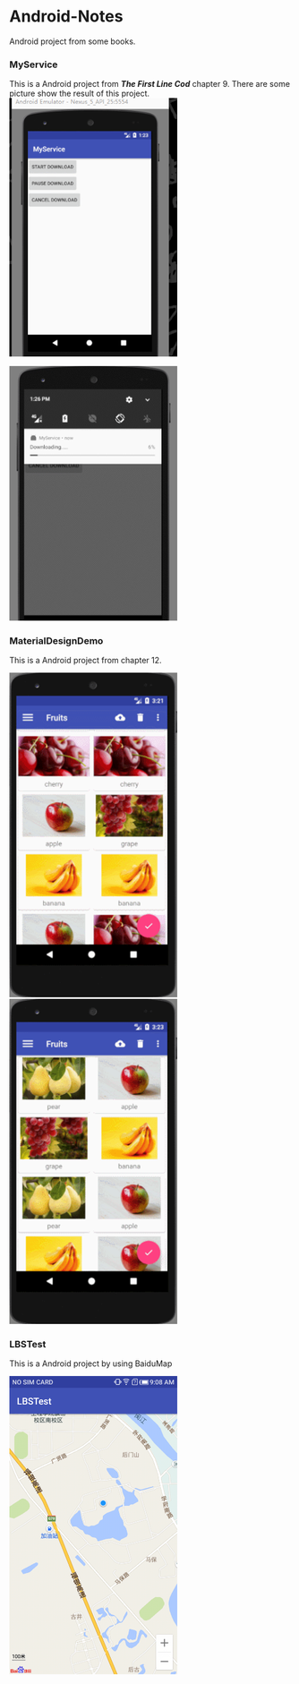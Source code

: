 # Android-Notes
Android project from some books.

### MyService
This is a Android project from  ***The First Line Cod*** chapter 9.
There are some picture show the result of this project.
<img src="myservice1.gif" width="300px"/>

<img src="myservice2.gif" width="300px"/>

### MaterialDesignDemo
This is a Android project from chapter 12.

<img src="material_design.gif" width="300px"/>
<img src="material_design2.gif" width="300px"/>

### LBSTest

This is a Android project by using BaiduMap

<img src="baidumap.png" width="300px"/>
